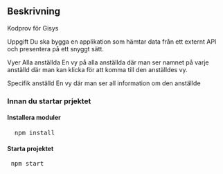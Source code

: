 ## Beskrivning

Kodprov för Gisys 

Uppgift
Du ska bygga en applikation som hämtar data från ett externt API och presentera på ett snyggt sätt.

Vyer
Alla anställda
En vy på alla anställda där man ser namnet på varje anställd där man kan klicka för att komma till den anställdes vy.

Specifik anställd
En vy där man ser all information om den anställde


### Innan du startar prjektet

#### Installera moduler
<pre>
  npm install
</pre>

#### Starta projektet
<pre>
 npm start
</pre>

